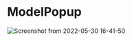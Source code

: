# ModelPopup
![Screenshot from 2022-05-30 16-41-50](https://user-images.githubusercontent.com/81284723/170980610-b0287dd9-e05b-4700-96dd-15558093d792.png)
